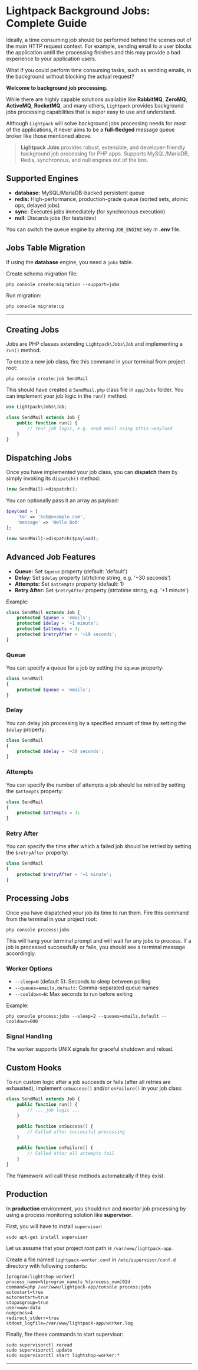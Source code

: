 # Lightpack Background Jobs: Complete Guide

Ideally, a time consuming job should be performed behind the scenes out of the main HTTP request context. For example, sending email to a user blocks the application untill the processing finishes and this may provide a bad experience to your application users. 

What if you could perform time consuming tasks, such as sending emails, in the background without blocking the actual request? 

**Welcome to background job processing.**

While there are highly capable solutions available like **RabbitMQ**, **ZeroMQ**, **ActiveMQ**, **RocketMQ**, and many others, `Lightpack` provides background jobs processing capabilities that is super easy to use and understand. 

Although `Lightpack` will solve background jobs processing needs for most of the applications, it never aims to be a **full-fledged** message queue broker like those mentioned above.

> **Lightpack Jobs** provides robust, extensible, and developer-friendly background job processing for PHP apps. Supports MySQL/MariaDB, Redis, synchronous, and null engines out of the box.

## Supported Engines
- **database:** MySQL/MariaDB-backed persistent queue
- **redis:** High-performance, production-grade queue (sorted sets, atomic ops, delayed jobs)
- **sync:** Executes jobs immediately (for synchronous execution)
- **null:** Discards jobs (for tests/dev)

You can switch the queue engine by altering `JOB_ENGINE` key in **.env** file.

## Jobs Table Migration

If using the **database** engine, you need a `jobs` table. 

Create schema migration file:

```cli
php console create:migration --support=jobs
```

Run migration:

```cli
php console migrate:up
```

---

## Creating Jobs

Jobs are PHP classes extending `Lightpack\Jobs\Job` and implementing a `run()` method. 

To create a new job class, fire this command in your terminal from project root:

```terminal
php console create:job SendMail
```

This should have created a `SendMail.php` class file in `app/Jobs` folder. You can implement your job logic in the `run()` method.



```php
use Lightpack\Jobs\Job;

class SendMail extends Job {
    public function run() {
        // Your job logic, e.g. send email using $this->payload
    }
}
```

## Dispatching Jobs

Once you have implemented your job class, you can **dispatch** them by simply invoking its `dispatch()` method:

```php
(new SendMail)->dispatch();
```

You can optionally pass it an array as payload:

```php
$payload = [
    'to' => 'bob@example.com',
    'message' => 'Hello Bob'
];

(new SendMail)->dispatch($payload);
```

## Advanced Job Features
- **Queue:** Set `$queue` property (default: 'default')
- **Delay:** Set `$delay` property (strtotime string, e.g. '+30 seconds')
- **Attempts:** Set `$attempts` property (default: 1)
- **Retry After:** Set `$retryAfter` property (strtotime string, e.g. '+1 minute')

Example:
```php
class SendMail extends Job {
    protected $queue = 'emails';
    protected $delay = '+1 minute';
    protected $attempts = 3;
    protected $retryAfter = '+10 seconds';
}
```

### Queue

You can specify a queue for a job by setting the `$queue` property:

```php
class SendMail
{
    protected $queue = 'emails';
}
```

### Delay

You can delay job processing by a specified amount of time by setting the `$delay` property:

```php
class SendMail
{
    protected $delay = '+30 seconds';
}
```

### Attempts

You can specify the number of attempts a job should be retried by setting the `$attempts` property:

```php
class SendMail
{
    protected $attempts = 3;
}
```

### Retry After

You can specify the time after which a failed job should be retried by setting the `$retryAfter` property:

```php
class SendMail
{
    protected $retryAfter = '+1 minute';
}
```

## Processing Jobs

Once you have dispatched your job its time to run them. Fire this command from the terminal in your project root:

```terminal
php console process:jobs
```

This will hang your terminal prompt and will wait for any jobs to process. If a job is processed successfully or faile, you should see a terminal message accordingly.

### Worker Options
- `--sleep=N` (default 5): Seconds to sleep between polling
- `--queues=emails,default`: Comma-separated queue names
- `--cooldown=N`: Max seconds to run before exiting

Example:
```cli
php console process:jobs --sleep=2 --queues=emails,default --cooldown=600
```

### Signal Handling
The worker supports UNIX signals for graceful shutdown and reload.

## Custom Hooks

To run custom logic after a job succeeds or fails (after all retries are exhausted), implement `onSuccess()` and/or `onFailure()` in your job class:

```php
class SendMail extends Job {
    public function run() {
        // ... job logic ...
    }

    public function onSuccess() {
        // Called after successful processing
    }

    public function onFailure() {
        // Called after all attempts fail
    }
}
```

The framework will call these methods automatically if they exist.

## Production

In  **production** environment, you should run and monitor job processing by using a process monitoring solution like **supervisor**.

First, you will have to install `supervisor`:

```terminal
sudo apt-get install supervisor
```

Let us assume that your project root path is `/var/www/lightpack-app`.

Create a file named `lightpack-worker.conf` in `/etc/supervisor/conf.d` directory with following contents:

```text
[program:lightshop-worker]
process_name=%(program_name)s_%(process_num)02d
command=php /var/www/lightpack-app/console process:jobs
autostart=true
autorestart=true
stopasgroup=true
user=www-data
numprocs=4
redirect_stderr=true
stdout_logfile=/var/www/lightpack-app/worker.log
```

Finally, fire these commands to start supervisor:

```terminal
sudo supervisorctl reread
sudo supervisorctl update
sudo supervisorctl start lightshop-worker:*
```

---